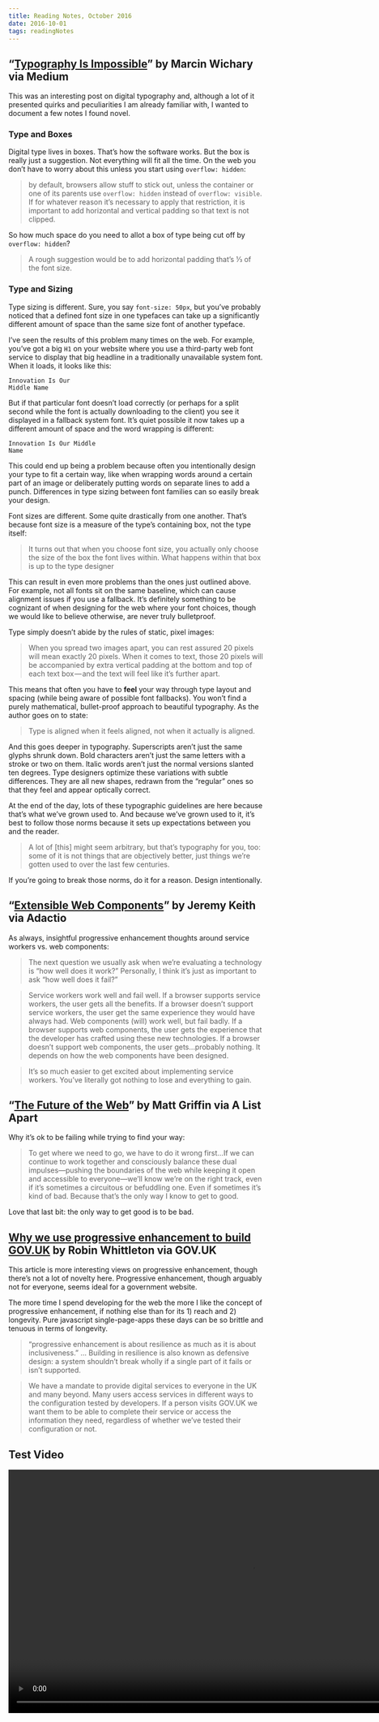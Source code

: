 ```yaml
---
title: Reading Notes, October 2016
date: 2016-10-01
tags: readingNotes
---
```


## “[Typography Is Impossible](https://medium.engineering/typography-is-impossible-5872b0c7f891)” by Marcin Wichary via Medium

This was an interesting post on digital typography and, although a lot of it presented quirks and peculiarities I am already familiar with, I wanted to document a few notes I found novel.

### Type and Boxes

Digital type lives in boxes. That’s how the software works. But the box is really just a suggestion. Not everything will fit all the time. On the web you don’t have to worry about this unless you start using `overflow: hidden`:

> by default, browsers allow stuff to stick out, unless the container or one of its parents use `overflow: hidden` instead of `overflow: visible`. If for whatever reason it’s necessary to apply that restriction, it is important to add horizontal and vertical padding so that text is not clipped.

So how much space do you need to allot a box of type being cut off by `overflow: hidden`?

> A rough suggestion would be to add horizontal padding that’s ⅓ of the font size.

### Type and Sizing

Type sizing is different. Sure, you say `font-size: 50px`, but you’ve probably noticed that a defined font size in one typefaces can take up a significantly different amount of space than the same size font of another typeface.

I’ve seen the results of this problem many times on the web. For example, you’ve got a big `H1` on your website where you use a third-party web font service to display that big headline in a traditionally unavailable system font. When it loads, it looks like this:

```
Innovation Is Our
Middle Name
```

But if that particular font doesn’t load correctly (or perhaps for a split second while the font is actually downloading to the client) you see it displayed in a fallback system font. It’s quiet possible it now takes up a different amount of space and the word wrapping is different:

```
Innovation Is Our Middle
Name
```

This could end up being a problem because often you intentionally design your type to fit a certain way, like when wrapping words around a certain part of an image or deliberately putting words on separate lines to add a punch. Differences in type sizing between font families can so easily break your design.

Font sizes are different. Some quite drastically from one another. That’s because font size is a measure of the type’s containing box, not the type itself:

> It turns out that when you choose font size, you actually only choose the size of the box the font lives within. What happens within that box is up to the type designer

This can result in even more problems than the ones just outlined above. For example, not all fonts sit on the same baseline, which can cause alignment issues if you use a fallback. It’s definitely something to be cognizant of when designing for the web where your font choices, though we would like to believe otherwise, are never truly bulletproof.

Type simply doesn’t abide by the rules of static, pixel images:

> When you spread two images apart, you can rest assured 20 pixels will mean exactly 20 pixels. When it comes to text, those 20 pixels will be accompanied by extra vertical padding at the bottom and top of each text box — and the text will feel like it’s further apart.

This means that often you have to **feel** your way through type layout and spacing (while being aware of possible font fallbacks). You won’t find a purely mathematical, bullet-proof approach to beautiful typography. As the author goes on to state:

> Type is aligned when it feels aligned, not when it actually is aligned.

And this goes deeper in typography. Superscripts aren’t just the same glyphs shrunk down. Bold characters aren’t just the same letters with a stroke or two on them. Italic words aren’t just the normal versions slanted ten degrees. Type designers optimize these variations with subtle differences. They are all new shapes, redrawn from the “regular” ones so that they feel and appear optically correct.

At the end of the day, lots of these typographic guidelines are here because that’s what we’ve grown used to. And because we’ve grown used to it, it’s best to follow those norms because it sets up expectations between you and the reader.

>  A lot of [this] might seem arbitrary, but that’s typography for you, too: some of it is not things that are objectively better, just things we’re gotten used to over the last few centuries.

If you’re going to break those norms, do it for a reason. Design intentionally.

## “[Extensible Web Components](https://adactio.com/journal/11052)” by Jeremy Keith via Adactio

As always, insightful progressive enhancement thoughts around service workers vs. web components:

> The next question we usually ask when we’re evaluating a technology is “how well does it work?” Personally, I think it’s just as important to ask “how well does it fail?”

> Service workers work well and fail well. If a browser supports service workers, the user gets all the benefits. If a browser doesn’t support service workers, the user get the same experience they would have always had. Web components (will) work well, but fail badly. If a browser supports web components, the user gets the experience that the developer has crafted using these new technologies. If a browser doesn’t support web components, the user gets…probably nothing. It depends on how the web components have been designed.

> It’s so much easier to get excited about implementing service workers. You’ve literally got nothing to lose and everything to gain.

## “[The Future of the Web](http://alistapart.com/article/the-future-of-the-web)” by Matt Griffin via A List Apart

Why it’s ok to be failing while trying to find your way:

> To get where we need to go, we have to do it wrong first...If we can continue to work together and consciously balance these dual impulses—pushing the boundaries of the web while keeping it open and accessible to everyone—we’ll know we’re on the right track, even if it’s sometimes a circuitous or befuddling one. Even if sometimes it’s kind of bad. Because that’s the only way I know to get to good.

Love that last bit: the only way to get good is to be bad.

## [Why we use progressive enhancement to build GOV.UK](https://gdstechnology.blog.gov.uk/2016/09/19/why-we-use-progressive-enhancement-to-build-gov-uk/) by Robin Whittleton via GOV.UK

This article is more interesting views on progressive enhancement, though there’s not a lot of novelty here. Progressive enhancement, though arguably not for everyone, seems ideal for a government website.

The more time I spend developing for the web the more I like the concept of progressive enhancement, if nothing else than for its 1) reach and 2) longevity. Pure javascript single-page-apps these days can be so brittle and tenuous in terms of longevity.

> “progressive enhancement is about resilience as much as it is about inclusiveness.” ... Building in resilience is also known as defensive design: a system shouldn’t break wholly if a single part of it fails or isn’t supported.

> We have a mandate to provide digital services to everyone in the UK and many beyond. Many users access services in different ways to the configuration tested by developers. If a person visits GOV.UK we want them to be able to complete their service or access the information they need, regardless of whether we’ve tested their configuration or not.

## Test Video
<video controls height="480" src="https://dl.dropboxusercontent.com/u/636000/movie.m4v" type="video/m4v">
  Your browser does not support the video tag.
</video>
